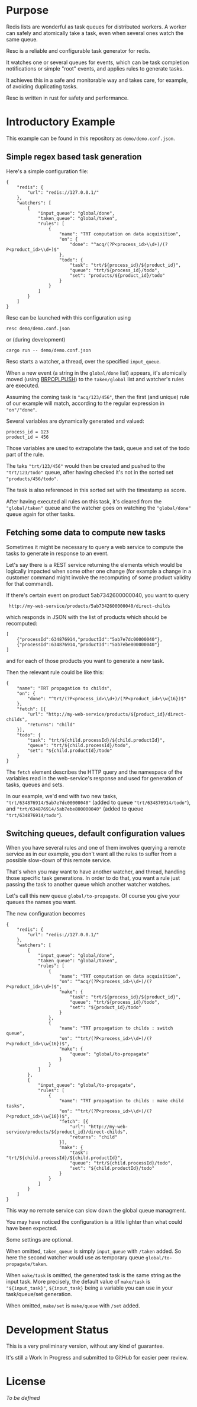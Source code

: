 
# Purpose

Redis lists are wonderful as task queues for distributed workers. A worker can safely and atomically take a task, even when several ones watch the same queue.

Resc is a reliable and configurable task generator for redis.

It watches one or several queues for events, which can be task completion notifications or simple "root" events, and applies rules to generate tasks.

It achieves this in a safe and monitorable way and takes care, for example, of avoiding duplicating tasks.

Resc is written in rust for safety and performance.

# Introductory Example

This example can be found in this repository as `demo/demo.conf.json`.

## Simple regex based task generation

Here's a simple configuration file:

	{
		"redis": {
			"url": "redis://127.0.0.1/"
		},
		"watchers": [
			{
				"input_queue": "global/done",
				"taken_queue": "global/taken",
				"rules": [
					{
						"name": "TRT computation on data acquisition",
						"on": {
							"done": "^acq/(?P<process_id>\\d+)/(?P<product_id>\\d+)$"
						},
						"todo": {
							"task": "trt/${process_id}/${product_id}",
							"queue": "trt/${process_id}/todo",
							"set": "products/${product_id}/todo"
						}
					}
				]
			}
		]
	}

Resc can be launched with this configuration using

	resc demo/demo.conf.json

or (during development)

	cargo run -- demo/demo.conf.json

Resc starts a watcher, a thread, over the specified `input_queue`.

When a new event (a string in the `global/done` list) appears, it's atomically moved (using [BRPOPLPUSH](https://redis.io/commands/brpoplpush)) to the `taken/global` list and watcher's rules are executed.

Assuming the coming task is `"acq/123/456"`, then the first (and unique) rule of our example will match, according to the regular expression in `"on"/"done"`.

Several variables are dynamically generated and valued:

	process_id = 123
	product_id = 456

Those variables are used to extrapolate the task, queue and set of the todo part of the rule.

The taks `"trt/123/456"` would then be created and pushed to the `"trt/123/todo"` queue, after having checked it's not in the sorted set `"products/456/todo"`.

The task is also referenced in this sorted set with the timestamp as score.

After having executed all rules on this task, it's cleared from the `"global/taken"` queue and the watcher goes on watching the `"global/done"` queue again for other tasks.

## Fetching some data to compute new tasks

Sometimes it might be necessary to query a web service to compute the tasks to generate in response to an event.

Let's say there is a REST service returning the elements which would be logically impacted when some other one change (for example a change in a customer command might involve the recomputing of some product validity for that command).

If there's certain event on product 5ab7342600000040, you want to query

     http://my-web-service/products/5ab7342600000040/direct-childs

which responds in JSON with the list of products which should be recomputed:

	[
		{"processId":634876914,"productId":"5ab7e7dc00000040"},
		{"processId":634876914,"productId":"5ab7ebe800000040"}
	]

and for each of those products you want to generate a new task.

Then the relevant rule could be like this:

	{
		"name": "TRT propagation to childs",
		"on": {
			"done": "^trt/(?P<process_id>\\d+)/(?P<product_id>\\w{16})$"
		},
		"fetch": [{
			"url": "http://my-web-service/products/${product_id}/direct-childs",
			"returns": "child"
		}],
		"todo": {
			"task": "trt/${child.processId}/${child.productId}",
			"queue": "trt/${child.processId}/todo",
			"set": "${child.productId}/todo"
		}
	}

The `fetch` element describes the HTTP query and the namespace of the variables read in the web-service's response and used for generation of tasks, queues and sets.

In our example, we'd end with two new tasks, `"trt/634876914/5ab7e7dc00000040"` (added to queue `"trt/634876914/todo"`), and `"trt/634876914/5ab7ebe800000040"` (added to queue `"trt/634876914/todo"`).

## Switching queues, default configuration values

When you have several rules and one of them involves querying a remote service as in our example, you don't want all the rules to suffer from a possible slow-down of this remote service.

That's when you may want to have another watcher, and thread, handling those specific task generations.
In order to do that, you want a rule just passing the task to another queue which another watcher watches.

Let's call this new queue `global/to-propagate`. Of course you give your queues the names you want.

The new configuration becomes

	{
		"redis": {
			"url": "redis://127.0.0.1/"
		},
		"watchers": [
			{
				"input_queue": "global/done",
				"taken_queue": "global/taken",
				"rules": [
					{
						"name": "TRT computation on data acquisition",
						"on": "^acq/(?P<process_id>\\d+)/(?P<product_id>\\d+)$",
						"make": {
							"task": "trt/${process_id}/${product_id}",
							"queue": "trt/${process_id}/todo",
							"set": "${product_id}/todo"
						}
					},
					{
						"name": "TRT propagation to childs : switch queue",
						"on": "^trt/(?P<process_id>\\d+)/(?P<product_id>\\w{16})$",
						"make": {
							"queue": "global/to-propagate"
						}
					}
				]
			},
			{
				"input_queue": "global/to-propagate",
				"rules": [
					{
						"name": "TRT propagation to childs : make child tasks",
						"on": "^trt/(?P<process_id>\\d+)/(?P<product_id>\\w{16})$",
						"fetch": [{
							"url": "http://my-web-service/products/${product_id}/direct-childs",
							"returns": "child"
						}],
						"make": {
							"task": "trt/${child.processId}/${child.productId}",
							"queue": "trt/${child.processId}/todo",
							"set": "${child.productId}/todo"
						}
					}
				]
			}
		]
	}

This way no remote service can slow down the global queue managment.

You may have noticed the configuration is a little lighter than what could have been expected.

Some settings are optional.

When omitted, `taken_queue` is simply `input_queue` with `/taken` added. So here the second watcher would use as temporary queue `global/to-propagate/taken`.

When `make/task` is omitted, the generated task is the same string as the input task. More precisely, the default value of `make/task` is `"${input_task}"`, `${input_task}` being a variable you can use in your task/queue/set generation.

When omitted, `make/set` is `make/queue` with `/set` added.

# Development Status

This is a very preliminary version, without any kind of guarantee.

It's still a Work In Progress and submitted to GitHub for easier peer review.

# License

*To be defined*
